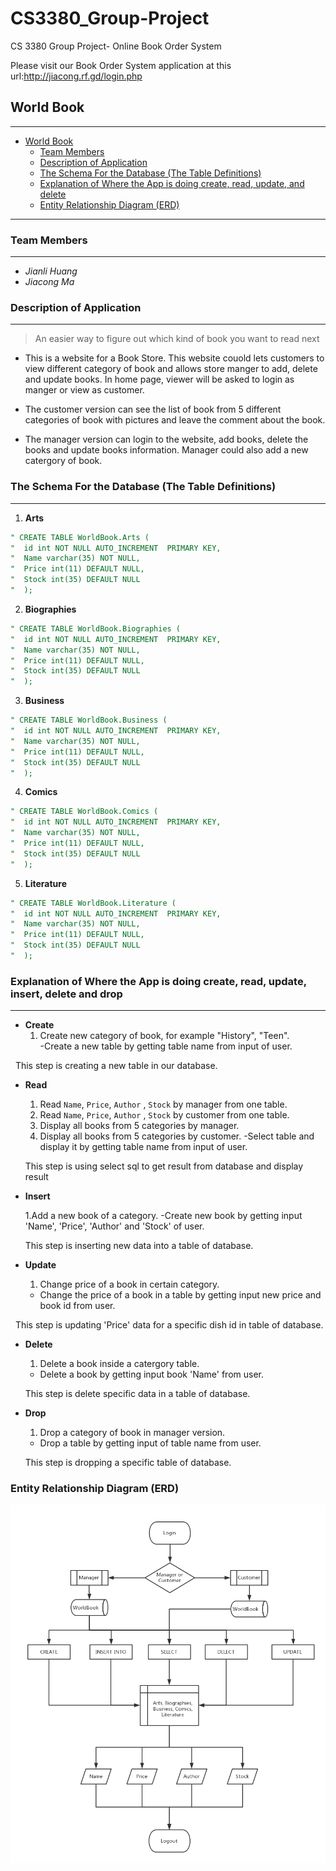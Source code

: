 # CS3380_Group-Project
CS 3380 Group Project- Online Book Order System


Please visit our Book Order System application at this url:http://jiacong.rf.gd/login.php


## World Book
---

<!-- TOC -->
- [World Book](#world-Book)
   - [Team Members](#team-members)
   - [Description of Application](#description-of-application)
   - [The Schema For the Database (The Table Definitions)](#the-schema-for-the-database-the-table-definitions)
   - [Explanation of Where the App is doing create, read, update, and delete](#explanation-of-where-the-app-is-doing-create-read-update-and-delete)
   - [Entity Relationship Diagram (ERD)](#entity-relationship-diagram-erd)





<!-- /TOC -->

---

### Team Members
---
- *Jianli Huang*
- *Jiacong Ma*




### Description of Application
---

> An easier way to figure out which kind of book you want to read next 

- This is a website for a Book Store. This website couold lets customers to view different category of book and allows store manger to add, delete and update books. In home page, viewer will be asked to login as manger or view as customer. 

- The customer version can see the list of book from 5 different categories of book with pictures and leave the comment about the book.
- The manager version can login to the website, add books, delete the books and update books information. Manager could also add a new catergory of book.  




### The Schema For the Database (The Table Definitions)
---

1. **Arts**
```sql
" CREATE TABLE WorldBook.Arts (
"  id int NOT NULL AUTO_INCREMENT  PRIMARY KEY,
"  Name varchar(35) NOT NULL,
"  Price int(11) DEFAULT NULL,
"  Stock int(35) DEFAULT NULL
"  );
```

2. **Biographies**
```sql
" CREATE TABLE WorldBook.Biographies (
"  id int NOT NULL AUTO_INCREMENT  PRIMARY KEY,
"  Name varchar(35) NOT NULL,
"  Price int(11) DEFAULT NULL,
"  Stock int(35) DEFAULT NULL
"  );
```

3. **Business**
```sql
" CREATE TABLE WorldBook.Business (
"  id int NOT NULL AUTO_INCREMENT  PRIMARY KEY,
"  Name varchar(35) NOT NULL,
"  Price int(11) DEFAULT NULL,
"  Stock int(35) DEFAULT NULL
"  );
```

4. **Comics**
```sql
" CREATE TABLE WorldBook.Comics (
"  id int NOT NULL AUTO_INCREMENT  PRIMARY KEY,
"  Name varchar(35) NOT NULL,
"  Price int(11) DEFAULT NULL,
"  Stock int(35) DEFAULT NULL
"  );
```

5. **Literature**
```sql
" CREATE TABLE WorldBook.Literature (
"  id int NOT NULL AUTO_INCREMENT  PRIMARY KEY,
"  Name varchar(35) NOT NULL,
"  Price int(11) DEFAULT NULL,
"  Stock int(35) DEFAULT NULL
"  );
```




### Explanation of Where the App is doing create, read, update, insert, delete and drop
---

- **Create** 
   1. Create new category of book, for example "History", "Teen".  
   -Create a new table by getting table name from input of user. 
   
   This step is creating a new table in our database. 
      
- **Read**
   1. Read `Name`, `Price`, `Author` , `Stock`  by manager from one table.
   2. Read `Name`, `Price`, `Author` , `Stock` by customer from one table.
   3. Display all books from 5 categories by manager. 
   4. Display all books from 5 categories by customer.
   -Select table and display it by getting table name from input of user.
   
   This step is using select sql to get result from database and display result
   
- **Insert**

  1.Add a new book of a category.
  -Create new book by getting input 'Name', 'Price', 'Author' and 'Stock' of user.
  
  This step is inserting new data into a table of database.
  
- **Update**
   1. Change price of a book in certain category. 
   - Change the price of a book in a table by getting input new price and book id from user.
   
   This step is updating 'Price' data for a specific dish id in table of database.
   
 - **Delete**
   1. Delete a book inside a catergory table.
   - Delete a book by getting input book 'Name' from user.
   
   This step is delete specific data in a table of database.

 - **Drop**
   1. Drop a category of book in manager version.
   - Drop a table by getting input of table name from user.
   
   This step is dropping a specific table of database.
### Entity Relationship Diagram (ERD)
![](https://github.com/JianliHuang/CS3380_Final_Project/blob/master/Website%20Flowchart.png)
